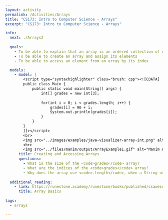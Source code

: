 ```yaml
---
layout: activity
permalink: /Activities/Arrays
title: "CS173: Intro to Computer Science - Arrays"
excerpt: "CS173: Intro to Computer Science - Arrays"

info:
  next: ./Arrays2
  
  goals: 
    - To be able to explain that an array is an ordered collection of data
    - To be able to create an array and assign its elements
    - To be able to access an element from an array by its index

  models:
    - model: |
        <script type="syntaxhighlighter" class="brush: cpp"><![CDATA[
        public class Main {
            public static void main(String[] args) {
                int[] grades = new int[3];
                
                for(int i = 0; i < grades.length; i++) {
                    grades[i] = 90 + i;
                    System.out.println(grades[i]);
                }
            }
        }
        ]]></script>         
        <br>
        <img src="../images/examples/java-visualizer-array-int.png" alt="Java Visualizer Example of an Array" />
        <br>
        <img src="../files/manim/output/ArrayExample1.gif" alt="Manim Array Animation" />
      title: Creating and Accessing Arrays
      questions:
        - What is the size of the <code>grades</code> array?
        - What are the indices of the <code>grades</code> array?
        - Why does the array use <code>.length</code>, when a String uses <code>.length()</code>, to report its size?
        
  additional_reading:
    - link: https://runestone.academy/runestone/books/published/csawesome/Unit6-Arrays/topic-6-1-array-basics.html
      title: Array Basics
          
tags:
  - arrays

---
```


